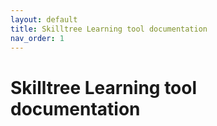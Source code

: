 ```yaml
---
layout: default
title: Skilltree Learning tool documentation
nav_order: 1
---
```


# Skilltree Learning tool documentation
